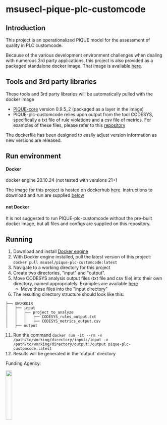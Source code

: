 # msusecl-pique-plc-customcode

## Introduction
This project is an operationalized PIQUE model for the assessment of quality in PLC customcode.

Because of the various development environment challenges when dealing with numerous 3rd party applications,
this project is also provided as a packaged standalone docker image. That image is available
[here](https://hub.docker.com/repository/docker/msusel/pique-plc-customcode/general).

## Tools and 3rd party libraries
These tools and 3rd party libraries will be automatically pulled with the docker image
* [PIQUE-core](https://github.com/MSUSEL/msusel-pique) version 0.9.5_2 (packaged as a layer in the image)
* PIQUE-plc-customcode relies upon output from the tool CODESYS, specifically a txt file of rule violations and a csv file of metrics. 
For examples of these files, please refer to this [repository](https://github.com/MSUSEL/benchmarks/tree/main/plc-customcode/codesys-output) 

The dockerfile has been designed to easily adjust version information as new versions are released.

## Run environment
#### Docker
docker engine 20.10.24 (not tested with versions 21+)

The image for this project is hosted on dockerhub
[here](https://hub.docker.com/repository/docker/msusel/pique-plc-customcode/general). Instructions to download
and run are supplied [below](https://github.com/MSUSEL/msusecl-pique-plc-customcode/tree/master#running)


#### not Docker
It is not suggested to run PIQUE-plc-customcode without the pre-built docker image, but all files and configs
are supplied on this repository.


## Running
1. Download and install [Docker engine](https://docs.docker.com/engine/install/)
2. With Docker engine installed, pull the latest version of this project: `docker pull msusel/pique-plc-customcode:latest`
3. Navigate to a working directory for this project
4. Create two directories, "input" and "output". 
5. Move CODESYS analysis output files (txt file and csv file) into their own directory, named appropriately. Examples are available [here](https://github.com/MSUSEL/benchmarks/tree/main/plc-customcode/codesys-output)
   * Move these files into the "input directory"
6. The resulting directory structure should look like this:
```
├── $WORKDIR
│   ├── input
│   │   ├── project_to_analyze
│   │   │   ├── CODESYS_rules_output.txt
│   │   │   ├── CODESYS_metrics_output.csv
│   ├── output
```
11. Run the command `docker run -it --rm -v /path/to/working/directory/input:/input -v /path/to/working/directory/output:/output pique-plc-customcode:latest`
12. Results will be generated in the 'output' directory

Funding Agency:

[<img src="https://www.dhs.gov/sites/default/files/2023-03/ST_RGB_Hor_Blue_at20.svg" width="20%" height="20%">](https://www.dhs.gov/science-and-technology)